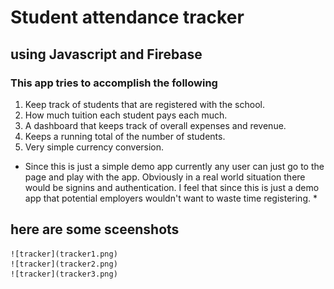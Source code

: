# Student attendance tracker # 

## using Javascript and Firebase ## 

### This app tries to accomplish the following ### 

1. Keep track of students that are registered with the school. 
2. How much tuition each student pays each much. 
3. A dashboard that keeps track of overall expenses and revenue. 
4. Keeps a running total of the number of students. 
5. Very simple currency conversion. 

* Since this is just a simple demo app currently any user can just go to the page and play with the app. Obviously in a real world situation there would be signins and authentication. I feel that since this is just a demo app that potential employers wouldn't want to waste time registering. * 

## here are some sceenshots ## 

	![tracker](tracker1.png)
    ![tracker](tracker2.png)
    ![tracker](tracker3.png)
